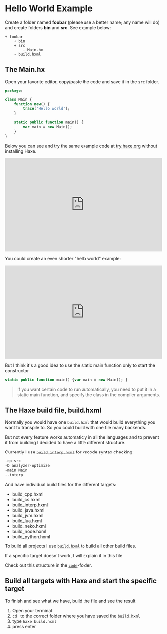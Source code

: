 # Hello World Example

Create a folder named **foobar** (please use a better name; any name will do) and create folders **bin** and **src**.
See example below:

```
+ foobar
	+ bin
	+ src
		- Main.hx
	- build.hxml
```

## The Main.hx

Open your favorite editor, copy/paste the code and save it in the `src` folder.

```haxe
package;

class Main {
	function new() {
		trace('Hello world');
	}

	static public function main() {
		var main = new Main();
	}
}

```

Below you can see and try the same example code at [try.haxe.org](https://try.haxe.org/) without installing Haxe.

<iframe src="https://try.haxe.org/embed/80cf4" width="100%" height="300" frameborder="no" allowfullscreen>
	<a href="https://try.haxe.org/#80cf4">Try Haxe !</a>
</iframe>

You could create an even shorter "hello world" example:

<iframe src="https://try.haxe.org/embed/197E1" width="100%" height="300" frameborder="no" allowfullscreen>
	<a href="https://try.haxe.org/#197E1">Try Haxe !</a>
</iframe>

But I think it's a good idea to use the static main function only to start the constructor

```haxe
static public function main() {var main = new Main(); }
```

> If you want certain code to run automatically, you need to put it in a static main function, and specify the class in the compiler arguments.

## The Haxe build file, build.hxml

Normally you would have one `build.hxml` that would build everything you want to transpile to.
So you could build with one file many backends.

But not every feature works automaticly in all the languages and to prevent it from building I decided to have a little different structure.

Currently I use [`build_interp.hxml`](https://github.com/MatthijsKamstra/haxesys/tree/master/docs/00helloworld/code/build_interp.hxml) for vscode syntax checking:

```bash
-cp src
-D analyzer-optimize
-main Main
--interp
```

And have individual build files for the different targets:

- build_cpp.hxml
- build_cs.hxml
- build_interp.hxml
- build_java.hxml
- build_jvm.hxml
- build_lua.hxml
- build_neko.hxml
- build_node.hxml
- build_python.hxml

To build all projects I use [`build.hxml`](https://github.com/MatthijsKamstra/haxesys/tree/master/docs/00helloworld/code/build.hxml) to build all other build files.

If a specific target doesn't work, I will explain it in this file

Check out this structure in the [`code`](https://github.com/MatthijsKamstra/haxesys/tree/master/docs/00helloworld/code)-folder.

## Build all targets with Haxe and start the specific target

To finish and see what we have, build the file and see the result

1. Open your terminal
2. `cd ` to the correct folder where you have saved the `build.hxml`
3. type `haxe build.hxml`
4. press enter
